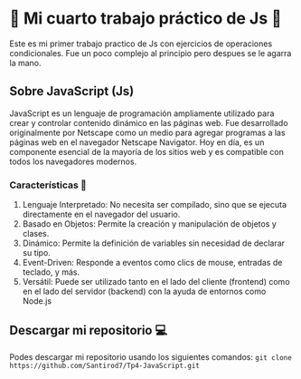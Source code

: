 # 🎉 Mi cuarto trabajo práctico de Js 🎉

Este es mi primer trabajo practico de Js con ejercicios de operaciones condicionales. Fue un poco complejo al principio pero despues se le agarra la mano.

## Sobre JavaScript (Js)
JavaScript es un lenguaje de programación ampliamente utilizado para crear y controlar contenido dinámico en las páginas web. Fue desarrollado originalmente por Netscape como un medio para agregar programas a las páginas web en el navegador Netscape Navigator. Hoy en día, es un componente esencial de la mayoría de los sitios web y es compatible con todos los navegadores modernos.

### Características 🍔
1. Lenguaje Interpretado: No necesita ser compilado, sino que se ejecuta directamente en el navegador del usuario.
2. Basado en Objetos: Permite la creación y manipulación de objetos y clases.
3. Dinámico: Permite la definición de variables sin necesidad de declarar su tipo.
4. Event-Driven: Responde a eventos como clics de mouse, entradas de teclado, y más.
5. Versátil: Puede ser utilizado tanto en el lado del cliente (frontend) como en el lado del servidor (backend) con la ayuda de entornos como Node.js

## Descargar mi repositorio 💻

Podes descargar mi repositorio usando los siguientes comandos:
`git clone https://github.com/Santirod7/Tp4-JavaScript.git` 

